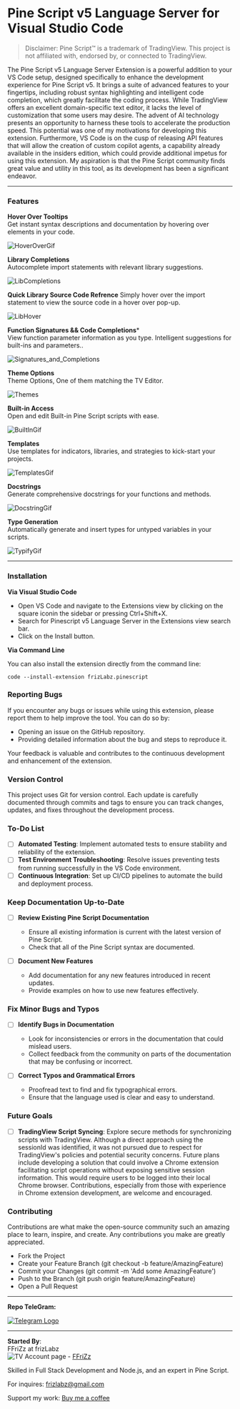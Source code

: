 
# Pine Script v5 Language Server for Visual Studio Code

> Disclaimer: Pine Script™ is a trademark of TradingView. This project is not affiliated with, endorsed by, or connected to TradingView.


The Pine Script v5 Language Server Extension is a powerful addition to your VS Code setup, designed specifically to enhance the development experience for Pine Script v5. It brings a suite of advanced features to your fingertips, including robust syntax highlighting and intelligent code completion, which greatly facilitate the coding process. While TradingView offers an excellent domain-specific text editor, it lacks the level of customization that some users may desire. The advent of AI technology presents an opportunity to harness these tools to accelerate the production speed. This potential was one of my motivations for developing this extension. Furthermore, VS Code is on the cusp of releasing API features that will allow the creation of custom copilot agents, a capability already available in the insiders edition, which could provide additional impetus for using this extension. My aspiration is that the Pine Script community finds great value and utility in this tool, as its development has been a significant endeavor.



***

### **Features**

**Hover Over Tooltips**  
Get instant syntax descriptions and documentation by hovering over elements in your code.  

![HoverOverGif](https://media.discordapp.net/attachments/1004112195707207683/1179807196897361940/HoverOverPinescript.gif?ex=657b2013&is=6568ab13&hm=f32d9ca8863d5d830252df7cebee16106c329c1bce7029eb5da9ccb451a96b66&=&width=757&height=279)

**Library Completions**  
Autocomplete import statements with relevant library suggestions.

![LibCompletions](https://cdn.discordapp.com/attachments/1004112195707207683/1181021260961034421/LibCompletion.gif?ex=657f8ac2&is=656d15c2&hm=a71b4eb7b5cc5d5408a186421623ff915431d1daee8d2e083a6328b12f92fbf2&)

**Quick Library Source Code Refrence**
Simply hover over the import statement to view the source code in a hover over pop-up.

![LibHover](https://cdn.discordapp.com/attachments/1004112195707207683/1181022167878619197/LibHover.gif?ex=657f8b9b&is=656d169b&hm=07043670cb8462b34ff75f9e9141d43597733d59a885037f91080c444d78fa29&)

**Function Signatures && Code Completions***  
View function parameter information as you type. Intelligent suggestions for built-ins and parameters..

![Signatures_and_Completions](https://media.discordapp.net/attachments/1004112195707207683/1190801687527563345/signatureCompletions.gif?ex=65a31f7e&is=6590aa7e&hm=c61b886d7dae9175b5badf9f7bce3daced22d4587fa5b184c131693595706e1b&=&width=757&height=400)


**Theme Options**  
Theme Options, One of them matching the TV Editor.

![Themes](https://media.discordapp.net/attachments/1004112195707207683/1190800538338611333/pinethemes.gif?ex=65a31e6c&is=6590a96c&hm=d031eaf49673c4da4b4d4aa9a12d8deab596d8e17b395e90f730a76e204d3c6b&=&width=757&height=344)


**Built-in Access**  
Open and edit Built-in Pine Script scripts with ease.

![BuiltInGif](https://cdn.discordapp.com/attachments/1004112195707207683/1191840488773394582/buildinacess.gif?ex=65a6e6f3&is=659471f3&hm=60a0fed2f605dd535e0ec85a544962ffba617ad5c4de04910b3a324db2776a2c&)


**Templates**  
Use templates for indicators, libraries, and strategies to kick-start your projects.

![TemplatesGif](https://cdn.discordapp.com/attachments/1004112195707207683/1191840483220144138/templates.gif?ex=65a6e6f2&is=659471f2&hm=deb51d2989cfa145fcbb7d00a5ad71ff06d15e54ddf506191a9cdfe456e892fa&)

**Docstrings**  
Generate comprehensive docstrings for your functions and methods.  

![DocstringGif](https://cdn.discordapp.com/attachments/1004112195707207683/1179807196335317082/DocstringPinescript.gif?ex=657b2013&is=6568ab13&hm=b8af63f3cfcddcafb9af52a8d4c9123a34e8b41c277392eb860297a3278e5d58&)

**Type Generation**  
Automatically generate and insert types for untyped variables in your scripts.  

![TypifyGif](https://media.discordapp.net/attachments/1004112195707207683/1179807197451001856/TypifyPinescript.gif?ex=657b2013&is=6568ab13&hm=eb8256aa2ade68524f3a06c5dacb6e21c828466957c8e6f48c6746f0ede2d800&=&width=757&height=343)
***

### **Installation**
**Via Visual Studio Code**
- Open VS Code and navigate to the Extensions view by clicking on the square iconin the sidebar or pressing Ctrl+Shift+X.
- Search for Pinescript v5 Language Server in the Extensions view search bar.
- Click on the Install button.

**Via Command Line**

You can also install the extension directly from the command line:
    
    code --install-extension frizLabz.pinescript


### **Reporting Bugs**
If you encounter any bugs or issues while using this extension, please report them to help improve the tool. You can do so by:

- Opening an issue on the GitHub repository.
- Providing detailed information about the bug and steps to reproduce it.  

Your feedback is valuable and contributes to the continuous development and enhancement of the extension.

### **Version Control**
This project uses Git for version control. Each update is carefully documented through commits and tags to ensure you can track changes, updates, and fixes throughout the development process.

### **To-Do List**
 - [ ] **Automated Testing**: Implement automated tests to ensure stability and reliability of the extension.
 - [ ] **Test Environment Troubleshooting**: Resolve issues preventing tests from running successfully in the VS Code environment.
 - [ ] **Continuous Integration**: Set up CI/CD pipelines to automate the build and deployment process.

### Keep Documentation Up-to-Date
- [ ] **Review Existing Pine Script Documentation**
  - Ensure all existing information is current with the latest version of Pine Script.
  - Check that all of the Pine Script syntax are documented.

- [ ] **Document New Features**
  - Add documentation for any new features introduced in recent updates.
  - Provide examples on how to use new features effectively.

### **Fix Minor Bugs and Typos**
- [ ] **Identify Bugs in Documentation**
  - Look for inconsistencies or errors in the documentation that could mislead users.
  - Collect feedback from the community on parts of the documentation that may be confusing or incorrect.

- [ ] **Correct Typos and Grammatical Errors**
  - Proofread text to find and fix typographical errors.
  - Ensure that the language used is clear and easy to understand.

### **Future Goals**
 - [ ] **TradingView Script Syncing**: Explore secure methods for synchronizing scripts with TradingView. Although a direct approach using the sessionId was identified, it was not pursued due to respect for TradingView's policies and potential security concerns. Future plans include developing a solution that could involve a Chrome extension facilitating script operations without exposing sensitive session information. This would require users to be logged into their local Chrome browser. Contributions, especially from those with experience in Chrome extension development, are welcome and encouraged.



### **Contributing**
Contributions are what make the open-source community such an amazing place to learn, inspire, and create. Any contributions you make are greatly appreciated.

- Fork the Project
- Create your Feature Branch (git checkout -b feature/AmazingFeature)
- Commit your Changes (git commit -m 'Add some AmazingFeature')
- Push to the Branch (git push origin feature/AmazingFeature)
- Open a Pull Request


***

**Repo TeleGram:**  

[![Telegram Logo](https://upload.wikimedia.org/wikipedia/commons/thumb/8/83/Telegram_2019_Logo.svg/48px-Telegram_2019_Logo.svg.png)](https://t.me/+3HKDCjLZUL81MTQx)   

*** 
**Started By**:  
FFriZz at frizLabz  
![TV Account page](https://cdn.discordapp.com/attachments/1004112195707207683/1179837300834832465/TVIconMini.png?ex=657b3c1c&is=6568c71c&hm=a3f8114b4a35b85554cb61c9b2e43dc2a93616a09aa2380070ecfec4a9bcf393&) - [FFriZz](www.tradingview.com/u/FFriZz/#published-scripts)

Skilled in Full Stack Development and Node.js, and an expert in Pine Script.

For inquires: frizlabz@gmail.com

Support my work: [Buy me a coffee](https://www.buymeacoffee.com/frizlabz)
